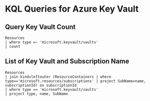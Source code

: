 # KQL Queries for Azure Key Vault

## Query Key Vault Count
```
Resources
| where type =~ 'microsoft.keyvault/vaults'
| count
```

## List of Key Vault and Subscription Name
```
Resources
| join kind=leftouter (ResourceContainers | where type=='microsoft.resources/subscriptions' | project SubName=name, subscriptionId) on subscriptionId
| where type == 'microsoft.keyvault/vaults'
| project type, name, SubName
```

